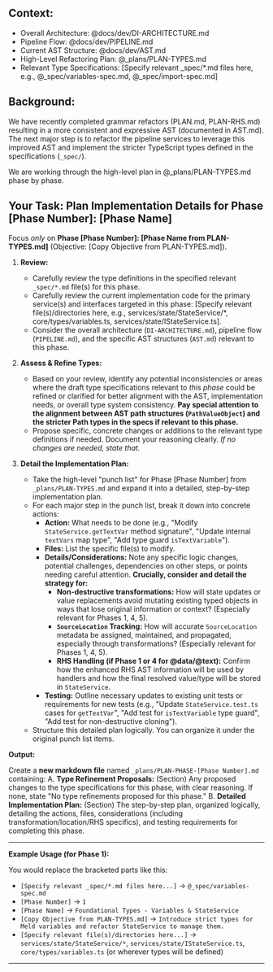 ## Context:
- Overall Architecture: @docs/dev/DI-ARCHITECTURE.md
- Pipeline Flow: @docs/dev/PIPELINE.md
- Current AST Structure: @docs/dev/AST.md 
- High-Level Refactoring Plan: @_plans/PLAN-TYPES.md
- Relevant Type Specifications: [Specify relevant _spec/*.md files here, e.g., @_spec/variables-spec.md, @_spec/import-spec.md]

## Background:
We have recently completed grammar refactors (PLAN.md, PLAN-RHS.md) resulting in a more consistent and expressive AST (documented in AST.md). The next major step is to refactor the pipeline services to leverage this improved AST and implement the stricter TypeScript types defined in the specifications (`_spec/`).

We are working through the high-level plan in @_plans/PLAN-TYPES.md phase by phase.

## Your Task: Plan Implementation Details for Phase [Phase Number]: [Phase Name]

Focus *only* on **Phase [Phase Number]: [Phase Name from PLAN-TYPES.md]** (Objective: [Copy Objective from PLAN-TYPES.md]).

1.  **Review:**
    *   Carefully review the type definitions in the specified relevant `_spec/*.md` file(s) for this phase.
    *   Carefully review the current implementation code for the primary service(s) and interfaces targeted in this phase: [Specify relevant file(s)/directories here, e.g., services/state/StateService/*, core/types/variables.ts, services/state/IStateService.ts].
    *   Consider the overall architecture (`DI-ARCHITECTURE.md`), pipeline flow (`PIPELINE.md`), and the specific AST structures (`AST.md`) relevant to this phase.

2.  **Assess & Refine Types:**
    *   Based on your review, identify any potential inconsistencies or areas where the draft type specifications relevant to *this phase* could be refined or clarified for better alignment with the AST, implementation needs, or overall type system consistency. **Pay special attention to the alignment between AST path structures (`PathValueObject`) and the stricter Path types in the specs if relevant to this phase.**
    *   Propose specific, concrete changes or additions to the relevant type definitions if needed. Document your reasoning clearly. *If no changes are needed, state that.*

3.  **Detail the Implementation Plan:**
    *   Take the high-level "punch list" for Phase [Phase Number] from `_plans/PLAN-TYPES.md` and expand it into a detailed, step-by-step implementation plan.
    *   For each major step in the punch list, break it down into concrete actions:
        *   **Action:** What needs to be done (e.g., "Modify `StateService.getTextVar` method signature", "Update internal `textVars` map type", "Add type guard `isTextVariable`").
        *   **Files:** List the specific file(s) to modify.
        *   **Details/Considerations:** Note any specific logic changes, potential challenges, dependencies on other steps, or points needing careful attention. **Crucially, consider and detail the strategy for:**
            *   **Non-destructive transformations:** How will state updates or value replacements avoid mutating existing typed objects in ways that lose original information or context? (Especially relevant for Phases 1, 4, 5).
            *   **`SourceLocation` Tracking:** How will accurate `SourceLocation` metadata be assigned, maintained, and propagated, especially through transformations? (Especially relevant for Phases 1, 4, 5).
            *   **RHS Handling (if Phase 1 or 4 for @data/@text):** Confirm how the enhanced RHS AST information will be used by handlers and how the final resolved value/type will be stored in `StateService`.
        *   **Testing:** Outline necessary updates to existing unit tests or requirements for new tests (e.g., "Update `StateService.test.ts` cases for `getTextVar`", "Add test for `isTextVariable` type guard", "Add test for non-destructive cloning").
    *   Structure this detailed plan logically. You can organize it under the original punch list items.

**Output:**

Create a **new markdown file** named `_plans/PLAN-PHASE-[Phase Number].md` containing:
A.  **Type Refinement Proposals:** (Section) Any proposed changes to the type specifications for this phase, with clear reasoning. If none, state "No type refinements proposed for this phase."
B.  **Detailed Implementation Plan:** (Section) The step-by-step plan, organized logically, detailing the actions, files, considerations (including transformation/location/RHS specifics), and testing requirements for completing this phase.

---

**Example Usage (for Phase 1):**

You would replace the bracketed parts like this:

*   `[Specify relevant _spec/*.md files here...]` -> `@_spec/variables-spec.md`
*   `[Phase Number]` -> `1`
*   `[Phase Name]` -> `Foundational Types - Variables & StateService`
*   `[Copy Objective from PLAN-TYPES.md]` -> `Introduce strict types for Meld variables and refactor StateService to manage them.`
*   `[Specify relevant file(s)/directories here...]` -> `services/state/StateService/*`, `services/state/IStateService.ts`, `core/types/variables.ts` (or wherever types will be defined)

---